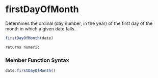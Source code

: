 # firstDayOfMonth

Determines the ordinal (day number, in the year) of the first day of the month in which a given date falls.

```javascript
firstDayOfMonth(date)
```

```javascript
returns numeric
```
### Member Function Syntax

```javascript
date.firstDayOfMonth()
```
